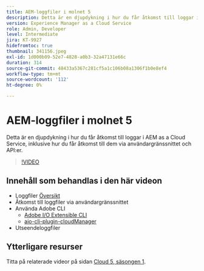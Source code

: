 ```yaml
---
title: AEM-loggfiler i molnet 5
description: Detta är en djupdykning i hur du får åtkomst till loggar i AEM as a Cloud Service, inklusive hur du får åtkomst till dem via användargränssnittet och API:er.
version: Experience Manager as a Cloud Service
role: Admin, Developer
level: Intermediate
jira: KT-9927
hidefromtoc: true
thumbnail: 341156.jpeg
exl-id: 1d000b09-52e7-4828-a0b3-32a47131e66c
duration: 314
source-git-commit: 48433a5367c281cf5a1c106b08a1306f1b0e8ef4
workflow-type: tm+mt
source-wordcount: '112'
ht-degree: 0%

---
```


# AEM-loggfiler i molnet 5

Detta är en djupdykning i hur du får åtkomst till loggar i AEM as a Cloud Service, inklusive hur du får åtkomst till dem via användargränssnittet och API:er.

>[!VIDEO](https://video.tv.adobe.com/v/341156?quality=12&learn=on)

## Innehåll som behandlas i den här videon

+ Loggfiler [Översikt](https://experienceleague.adobe.com/docs/experience-manager-learn/cloud-service/debugging/debugging-aem-as-a-cloud-service/logs.html)
+ Åtkomst till loggfiler via användargränssnittet
+ Använda Adobe CLI
   + [Adobe I/O Extensible CLI](https://github.com/adobe/aio-cli)
   + [aio-cli-plugin-cloudManager](https://github.com/adobe/aio-cli-plugin-cloudmanager/blob/main/README.md)
+ Utseendeloggfiler

## Ytterligare resurser

Titta på relaterade videor på sidan [Cloud 5, säsongen 1](cloud5-season-1.md).
